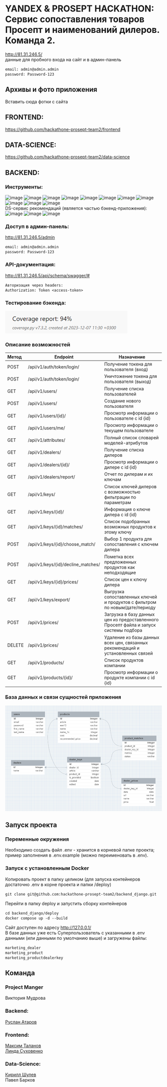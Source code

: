 # YANDEX & PROSEPT HACKATHON: Сервис сопоставления товаров Просепт и наименований дилеров. Команда 2.
http://81.31.246.5/ <br>
данные для пробного входа на сайт и в админ-панель
```
email: admin@admin.admin
password: Password-123
```
## Архивы и фото приложения
Вставить сюда фотки с сайта

##  FRONTEND: 
https://github.com/hackathone-prosept-team2/frontend

##  DATA-SCIENCE: 
https://github.com/hackathone-prosept-team2/data-science

##  BACKEND: 
### Инструменты:
![image](https://img.shields.io/badge/Python%203.11-FFD43B?style=for-the-badge&logo=python&logoColor=blue)
![image](https://img.shields.io/badge/Django%204.2-092E20?style=for-the-badge&logo=django&logoColor=green)
![image](https://img.shields.io/badge/django%20rest%203.14-ff1709?style=for-the-badge&logo=django&logoColor=white)
![image](https://img.shields.io/badge/DRF_Spectacular-aa1000?style=for-the-badge&logo=django&logoColor=white)
![image](https://img.shields.io/badge/PostgreSQL-316192?style=for-the-badge&logo=postgresql&logoColor=white)
![image](https://img.shields.io/badge/Docker-2CA5E0?style=for-the-badge&logo=docker&logoColor=white)
![image](https://img.shields.io/badge/Nginx-009639?style=for-the-badge&logo=nginx&logoColor=white)
![image](https://img.shields.io/badge/GitHub-100000?style=for-the-badge&logo=github&logoColor=white)
![image](https://img.shields.io/badge/GitHub_Actions-2088FF?style=for-the-badge&logo=github-actions&logoColor=white)
![image](https://img.shields.io/badge/Poetry-053766?style=for-the-badge&logo=Sailfish%20OS&logoColor=white)
![image](https://img.shields.io/badge/Pytest-86D46B?style=for-the-badge&logo=redux%20saga&logoColor=999999)<br>
DS-сервис рекомендаций (является частью бэкенд-приложения):<br>
![image](https://img.shields.io/badge/Pandas-2C2D72?style=for-the-badge&logo=pandas&logoColor=white)
![image](https://img.shields.io/badge/NLTK-FF3621?style=for-the-badge)
![image](https://img.shields.io/badge/SKlearn-7A1FA2?style=for-the-badge)


### Доступ в админ-панель:
http://81.31.246.5/admin 
```
email: admin@admin.admin
password: Password-123
```

### API-документация:
http://81.31.246.5/api/schema/swagger/#
```
Авторизация через headers:
Authorization: Token <access-token>
```

### Тестирование бэкенда:
![image](https://github.com/hackathone-prosept-team2/backend_django/blob/main/presentation/coverage.png)

### Описание возможностей
| Метод  | Endpoint                                     | Назначение                                                               |
|:-------|----------------------------------------------|--------------------------------------------------------------------------|
| POST   |/api/v1/auth/token/login/                     | Получение токена для пользователя (вход) |
| POST   |/api/v1/auth/token/login/                     | Уничтожение токена для пользователя (выход)  |
| GET    |/api/v1/users/                                | Получение списка пользователей  |
| POST   |/api/v1/users/                                | Создание нового пользователя |
| GET    |/api/v1/users/{id}/                           | Просмотр информации о пользователе с id {id} |
| GET    |/api/v1/users/me/                             | Просмотр информации о текущем пользователе  |
| GET    |/api/v1/attributes/                           | Полный список словарей моделей-атрибутов  |
| GET    |/api/v1/dealers/                              | Получение списка дилеров |
| GET    |/api/v1/dealers/{id}/                         | Просмотр информации о дилере с id {id} |
| GET    |/api/v1/dealers/report/                       | Отчет по дилерам и их ключам |
| GET    |/api/v1/keys/                                 | Список ключей дилеров с возможностью фильтрации по параметрам |
| GET    |/api/v1/keys/{id}/                            | Информация о ключе дилера с id {id} |
| GET    |/api/v1/keys/{id}/matches/                    | Список подобранных возможных продуктов к этому ключу |
| POST   |/api/v1/keys/{id}/choose_match/               | Выбор 1 продукта для сопоставления с ключем дилера |
| POST   |/api/v1/keys/{id}/decline_matches/            | Пометка всех предложенных продуктов как неподходящие |
| GET    |/api/v1/keys/{id}/prices/                     | Список цен к ключу дилера |
| GET    |/api/v1/keys/export/                          | Выгрузка сопоставленных ключей и продуктов с фильтром по новым/дате/периоду |
| POST   |/api/v1/prices/                               | Загрузка в базу данных цен из предоставленного Просепт файла и запуск системы подбора |
| DELETE |/api/v1/prices/                               | Удаление из базы данных всех цен, связанных рекомендаций и установленных связей |
| GET    |/api/v1/products/                             | Список продуктов компании |
| GET    |/api/v1/products/{id}/                        | Просмотр информации о продукте компании с id {id} |

### База данных и связи сущностей приложения
![image](https://github.com/hackathone-prosept-team2/backend_django/blob/main/presentation/database.png)


## Запуск проекта
### Переменные окружения
Необходимо создать файл .env - хранится в корневой папке проекта; пример заполнения в .env.example (можно переименовать в .env).

### Запуск с установленным Docker
Копировать проект в папку целиком (для запуска контейнеров достаточно .env в корне проекта и папки /deploy)
```
git clone git@github.com:hackathone-prosept-team2/backend_django.git
```
Перейти в папку deploy и запустить сборку контейнеров
```
cd backend_django/deploy
docker compose up -d --build
```
Сайт доступен по адресу http://127.0.0.1/<br>
В базе данных уже есть Суперпользователь с указанными в .env данными (или данными по умолчанию выше) и загружены файлы:
```
marketing_dealer
marketing_product
marketing_productdealerkey 
```

## Команда
### Project Manger
Виктория Мудрова
### Backend:
[Руслан Атаров](https://github.com/ratarov) <br>
### Frontend:
[Максим Таланов](https://github.com/maxtalanov) <br>
[Линда Суховенко](https://github.com/SuhLinda)
### Data-Science:
[Кирилл Шулев](https://github.com/Kexxshas)<br>
Павел Барков